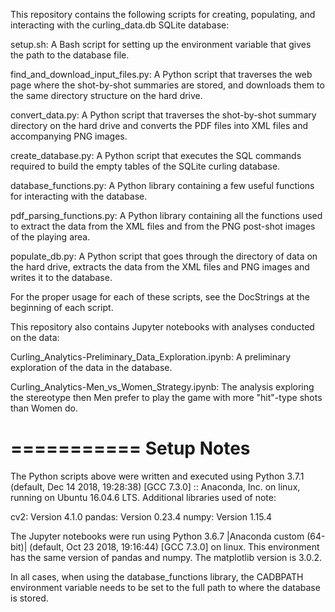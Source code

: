 This repository contains the following scripts for creating, populating, and
interacting with the curling_data.db SQLite database:

setup.sh:  A Bash script for setting up the environment variable that gives the
           path to the database file.

find_and_download_input_files.py: A Python script that traverses the web page
                                  where the shot-by-shot summaries are stored,
                                  and downloads them to the same directory 
                                  structure on the hard drive.

convert_data.py:  A Python script that traverses the shot-by-shot summary
                  directory on the hard drive and converts the PDF files into
                  XML files and accompanying PNG images.

create_database.py:  A Python script that executes the SQL commands required to
                     build the empty tables of the SQLite curling database.

database_functions.py: A Python library containing a few useful functions for
                       interacting with the database. 

pdf_parsing_functions.py: A Python library containing all the functions used to
                          extract the data from the XML files and from the PNG 
                          post-shot images of the playing area.

populate_db.py:  A Python script that goes through the directory of data on the 
                 hard drive, extracts the data from the XML files and PNG images
                 and writes it to the database.

For the proper usage for each of these scripts, see the DocStrings at the
beginning of each script.

This repository also contains Jupyter notebooks with analyses conducted on the
data:

Curling_Analytics-Preliminary_Data_Exploration.ipynb:  A preliminary
                             exploration of the data in the database.

Curling_Analytics-Men_vs_Women_Strategy.ipynb: The analysis exploring the
                    stereotype then Men prefer to play the game with more 
                    "hit"-type shots than Women do.

===========
Setup Notes
===========
The Python scripts above were written and executed using Python 3.7.1 (default,
Dec 14 2018, 19:28:38) [GCC 7.3.0] :: Anaconda, Inc. on linux, running on
Ubuntu 16.04.6 LTS.  Additional libraries used of note:

cv2: Version 4.1.0
pandas: Version 0.23.4
numpy: Version 1.15.4

The Jupyter notebooks were run using Python 3.6.7 |Anaconda custom (64-bit)|
(default, Oct 23 2018, 19:16:44)  [GCC 7.3.0] on linux.  This environment has
the same version of pandas and numpy.  The matplotlib version is 3.0.2.


In all cases, when using the database_functions library, the CADBPATH
environment variable needs to be set to the full path to where the database is
stored.

